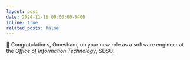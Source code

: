 ```yaml
---
layout: post
date: 2024-11-18 00:00:00-0400
inline: true
related_posts: false
---
```


🎉 Congratulations, Omesham, on your new role as a software engineer at the *Office of Information Technology*, SDSU!